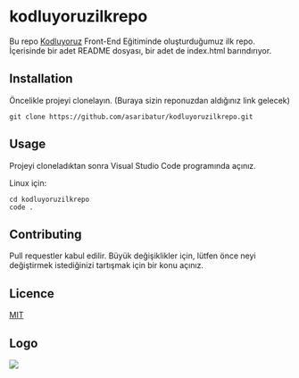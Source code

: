 # kodluyoruzilkrepo
Bu repo [Kodluyoruz](https://www.kodluyoruz.org/) Front-End Eğitiminde oluşturduğumuz ilk repo. İçerisinde bir adet README dosyası, bir adet de index.html barındırıyor.


## Installation
Öncelikle projeyi clonelayın. (Buraya sizin reponuzdan aldığınız link gelecek)

`git clone https://github.com/asaribatur/kodluyoruzilkrepo.git`


## Usage
Projeyi cloneladıktan sonra Visual Studio Code programında açınız.

Linux için:
```
cd kodluyoruzilkrepo
code .
```


## Contributing
Pull requestler kabul edilir. Büyük değişiklikler için, lütfen önce neyi değiştirmek istediğinizi tartışmak için bir konu açınız.


## Licence
[MIT](https://opensource.org/licenses/MIT)


## Logo
![](https://miro.medium.com/max/250/0*4OCOdDVB96Lc8gcg)
